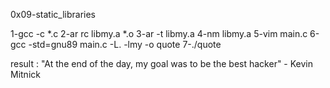 0x09-static_libraries

1-gcc -c *.c
2-ar rc libmy.a *.o
3-ar -t libmy.a
4-nm libmy.a
5-vim main.c
6-gcc -std=gnu89 main.c -L. -lmy -o quote
7-./quote

result : "At the end of the day, my goal was to be the best hacker"
	- Kevin Mitnick

